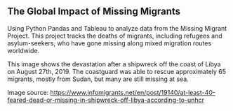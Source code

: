 ## The Global Impact of Missing Migrants
Using Python Pandas and Tableau to analyze data from the Missing Migrant Project. This project tracks the deaths of migrants, including refugees and asylum-seekers, who have gone missing along mixed migration routes worldwide.

This image shows the devastation after a shipwreck off the coast of Libya on August 27th, 2019. The coastguard was able to rescue approximately 65 migrants, mostly from Sudan, but many are still missing at sea. 

Image source: https://www.infomigrants.net/en/post/19140/at-least-40-feared-dead-or-missing-in-shipwreck-off-libya-according-to-unhcr
